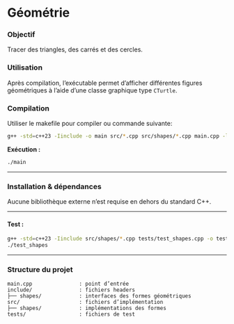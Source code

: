 # Géométrie

### Objectif

Tracer des triangles, des carrés et des cercles.

### Utilisation

Après compilation, l’exécutable permet d’afficher différentes figures géométriques à l’aide d’une classe graphique type `CTurtle`.

### Compilation

Utiliser le makefile pour compiler ou commande suivante:

```bash
g++ -std=c++23 -Iinclude -o main src/*.cpp src/shapes/*.cpp main.cpp -lgdi32 -luser32
```


**Exécution :**

```bash
./main
```

---

### Installation & dépendances

Aucune bibliothèque externe n’est requise en dehors du standard C++.

---


#### Test :

```bash
g++ -std=c++23 -Iinclude src/shapes/*.cpp tests/test_shapes.cpp -o test_shapes
./test_shapes
```

---

### Structure du projet

```text
main.cpp               : point d’entrée
include/               : fichiers headers
├── shapes/            : interfaces des formes géométriques
src/                   : fichiers d’implémentation
├── shapes/            : implémentations des formes
tests/                 : fichiers de test
```

